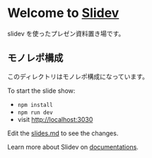 # Welcome to [Slidev](https://github.com/slidevjs/slidev)

slidev を使ったプレゼン資料置き場です。

## モノレポ構成

このディレクトリはモノレポ構成になっています。

To start the slide show:

- `npm install`
- `npm run dev`
- visit <http://localhost:3030>

Edit the [slides.md](./slides.md) to see the changes.

Learn more about Slidev on [documentations](https://sli.dev/).

